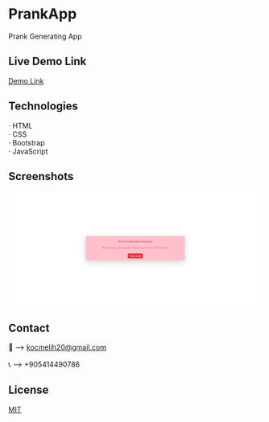 # PrankApp
 Prank Generating App
 
## Live Demo Link
<a href="https://melihkocc.github.io/PrankApp/">Demo Link</a>

## Technologies
· HTML<br>
· CSS<br>
· Bootstrap<br>
· JavaScript

## Screenshots
![Example screenshot](./images/prank.png)

## Contact
📧 --> kocmelih20@gmail.com <br><br>
📞 --> +905414490786

## License
[MIT](https://choosealicense.com/licenses/mit/)
